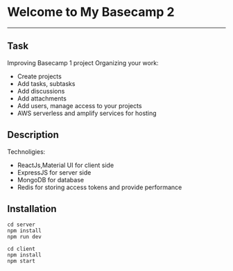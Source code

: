 # Welcome to My Basecamp 2
***

## Task
Improving Basecamp 1 project
Organizing your work:
- Create projects
- Add tasks, subtasks
- Add discussions
- Add attachments
- Add users, manage access to your projects
- AWS serverless and amplify services for hosting

## Description
Technoligies:
- ReactJs,Material UI  for client side
- ExpressJS for server side
- MongoDB for database
- Redis for storing access tokens and provide performance


## Installation
````
cd server
npm install
npm run dev
````
````
cd client
npm install
npm start
````
